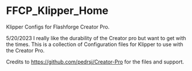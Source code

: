 # FFCP_Klipper_Home
Klipper Configs for Flashforge Creator Pro.

5/20/2023
I really like the durability of the Creator pro but want to get with the times. This is a collection of Configuration files for Klipper to use with the Creator Pro.

Credits to https://github.com/pedrsj/Creator-Pro for the files and support.
